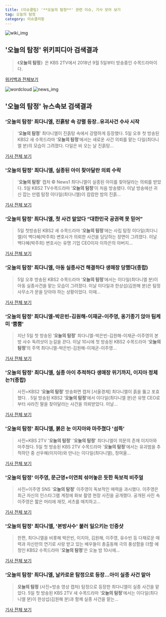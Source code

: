 ```yaml
---
title: (이슈클립) '**오늘의 탐정**' 관련 이슈, 기사 모아 보기
tag: 오늘의 탐정
category: 이슈클리핑
---
```

![wiki_img](https://user-images.githubusercontent.com/42597476/44503234-41136a80-a6d0-11e8-9071-6fc6418eafe4.png)
## **'**오늘의 탐정**'** 위키피디아 검색결과
>《**오늘의 탐정**》은 KBS 2TV에서 2018년 9월 5일부터 방송중인 수목드라마이다.

<a href="https://ko.wikipedia.org/wiki/오늘의 탐정" target="_blank">위키백과 전체보기</a>

![wordcloud](https://s3.ap-northeast-2.amazonaws.com/lyrics101-wordcloud/2018-09-06-1536170535.png)
![news_img](https://user-images.githubusercontent.com/42597476/44507050-1206f400-a6e4-11e8-8d98-7ffbfebb353f.png)
## **'**오늘의 탐정**'** 뉴스속보 검색결과
### ‘**오늘의 탐정**’ 최다니엘, 진흙탕 속 강렬 등장..유괴사건 수사 시작

>‘**오늘의 탐정**’ 최다니엘이 진흙탕 속에서 강렬하게 등장했다. 5일 오후 첫 방송된 KBS2 새 수목드라마 ‘**오늘의 탐정**’에서는 새로운 사건 의뢰를 맡는 다일(최다니엘 분)의 모습이 그려졌다. 다일은 비 오는 날 진흙탕...

<a href="http://www.osen.co.kr/article/G1110983310" target="_blank">기사 전체 보기</a>

### '**오늘의 탐정**’ 최다니엘, 실종된 아이 찾아달란 의뢰 수락

>'**오늘의 탐정**' 캡처 © News1 최다니엘이 실종된 아이를 찾아달라는 의뢰를 받았다. 5일 KBS2 TV수목드라마 ‘**오늘의 탐정**’이 처음 방송됐다. 이날 방송에선 귀신 잡는 만렙 탐정 이다일(최다니엘)이 캄캄한 밤의 진흙...

<a href="http://news1.kr/articles/?3418613" target="_blank">기사 전체 보기</a>

### ‘**오늘의 탐정**’ 최다니엘, 첫 사건 맡았다 “대한민국 공권력 못 믿어”

>5일 첫방송된 KBS2 새 수목드라마 ‘**오늘의 탐정**’에는 사립 탐정 이다일(최다니엘)이 백다혜(박주희) 변호사가 의뢰한 사건을 담당하는 장면이 그려졌다. 이날 백다혜(박주희) 변호사는 유명 기업 CEO이자 이하은의 아버지...

<a href="http://star.mk.co.kr/new/view.php?mc=ST&year=2018&no=560991" target="_blank">기사 전체 보기</a>

### ‘**오늘의 탐정**’ 최다니엘, 아동 실종사건 해결하다 생매장 당했다(종합)

>5일 오후 방송된 KBS2 수목드라마 ‘**오늘의 탐정**’에서는 이다일(최다니엘 분)이 아동 실종사건을 맡는 모습이 그려졌다. 이날 이다일과 한상섭(김원해 분)은 탐정사무소가 문을 닫아야 하는 상황이었다. 이때...

<a href="http://sports.mk.co.kr/view.php?year=2018&no=561068" target="_blank">기사 전체 보기</a>

### ‘**오늘의 탐정**’ 최다니엘-박은빈-김원해-이재균-이주영, 옹기종기 앉아 팀케미 ‘뿜뿜’

>지난 5일 첫 방송된 ‘**오늘의 탐정**’ 최다니엘-박은빈-김원해-이재균-이주영의 본방 사수 독려샷이 눈길을 끈다. 이날 10시에 첫 방송된 KBS2 수목드라마 ‘**오늘의 탐정**’의 주역 최다니엘-박은빈-김원해-이재균-이주영...

<a href="http://www.kookje.co.kr/news2011/asp/newsbody.asp?code=0500&key=20180906.99099002047" target="_blank">기사 전체 보기</a>

### '**오늘의 탐정**' 최다니엘, 실종 아이 추적하다 생매장 위기까지, 이지아 정체는?(종합)

>사진=KBS2 ‘**오늘의 탐정**’ 방송화면 캡처 [서울경제] 최다니엘이 흙을 뚫고 포효했다. . 5일 방송된 KBS2 ‘**오늘의 탐정**’에서 이다일(최다니엘 분)은 유명 CEO로부터 사라진 딸을 찾아달라는 사건을 의뢰받았다. 이날...

<a href="http://www.sedaily.com/NewsView/1S4J3RZQEH" target="_blank">기사 전체 보기</a>

### '**오늘의 탐정**' 최다니엘, 붉은 눈 이지아와 마주쳤다 '섬뜩'

>사진=KBS 2TV '**오늘의 탐정**' '**오늘의 탐정**' 최다니엘이 의문의 존재 이지아와 마주쳤다. 5일 첫 방송된 KBS 2TV 수목드라마 '**오늘의 탐정**'에서는 유괴범을 추적하던 중 선우혜(이지아)와 만나는 이다일(최다니엘), 정여울...

<a href="http://sports.hankooki.com/lpage/entv/201809/sp20180905233048136670.htm" target="_blank">기사 전체 보기</a>

### '**오늘의 탐정**' 이주영, 문근영+이연희 섞어놓은 듯한 독보적 비주얼

>사진=이주영 SNS '**오늘의 탐정**' 이주영이 독보적인 매력을 과시했다. 이주영은 최근 자신의 인스타그램 계정에 화보 촬영 현장 사진을 공개했다. 공개된 사진 속 이주영은 짧은 머리에 재킷, 셔츠를 매치하고...

<a href="http://www.nextdaily.co.kr/news/article.html?id=20180906800009" target="_blank">기사 전체 보기</a>

### '**오늘의 탐정**' 최다니엘, '본방사수' 불러 일으키는 인증샷

>한편, 최다니엘을 비롯해 박은빈, 이지아, 김원해, 이주영, 유수빈 등 다채로운 매력과 자신만의 연기로 사랑 받고 있는 배우들이 총출동해 극의 풍성함을 더할 예정인 KBS2 수목드라마 '**오늘의 탐정**'은 오늘 밤 10시에...

<a href="http://sports.chosun.com/news/ntype.htm?id=201809060100040360003005&servicedate=20180905" target="_blank">기사 전체 보기</a>

### ‘**오늘의 탐정**’ 최다니엘, 날카로운 탐정으로 등장...아이 실종 사건 맡아

>**오늘의 탐정** (사진=방송 영상 캡처) 탐정으로 등장한 최다니엘이 실종 사건을 맡았다. 5일 첫 방송된 KBS 2TV 새 수목드라마 ‘**오늘의 탐정**’에서는 이다일(최다니엘 분)이 한상섭(김원해 분)과 함께 실종 사건을 맡는...

<a href="http://news.hankyung.com/article/201809055144I" target="_blank">기사 전체 보기</a>


